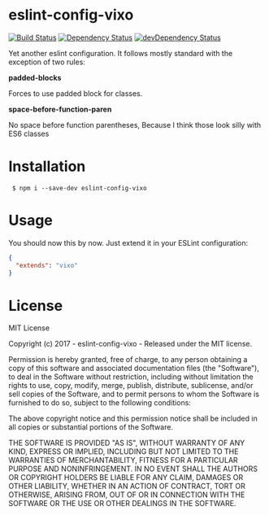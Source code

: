 # eslint-config-vixo

[![Build Status](https://travis-ci.org/ChrisAlderson/eslint-config-vixo.svg?branch=master)](https://travis-ci.org/ChrisAlderson/eslint-config-vixo)
[![Dependency Status](https://david-dm.org/ChrisAlderson/eslint-config-vixo.svg)](https://david-dm.org/ChrisAlderson/eslint-config-vixo)
[![devDependency Status](https://david-dm.org/ChrisAlderson/eslint-config-vixo/dev-status.svg)](https://david-dm.org/ChrisAlderson/eslint-config-vixo?type=dev)

Yet another eslint configuration. It follows mostly standard with the exception
of two rules:

**padded-blocks**

Forces to use padded block for classes.

**space-before-function-paren**

No space before function parentheses, Because I think those look silly with ES6 classes


# Installation

```
 $ npm i --save-dev eslint-config-vixo
```

# Usage

You should now this by now. Just extend it in your ESLint configuration:

```json
{
  "extends": "vixo"
}
```

# License

MIT License

Copyright (c) 2017 - eslint-config-vixo - Released under the MIT license.

Permission is hereby granted, free of charge, to any person obtaining a copy
of this software and associated documentation files (the "Software"), to deal
in the Software without restriction, including without limitation the rights
to use, copy, modify, merge, publish, distribute, sublicense, and/or sell
copies of the Software, and to permit persons to whom the Software is
furnished to do so, subject to the following conditions:

The above copyright notice and this permission notice shall be included in all
copies or substantial portions of the Software.

THE SOFTWARE IS PROVIDED "AS IS", WITHOUT WARRANTY OF ANY KIND, EXPRESS OR
IMPLIED, INCLUDING BUT NOT LIMITED TO THE WARRANTIES OF MERCHANTABILITY,
FITNESS FOR A PARTICULAR PURPOSE AND NONINFRINGEMENT. IN NO EVENT SHALL THE
AUTHORS OR COPYRIGHT HOLDERS BE LIABLE FOR ANY CLAIM, DAMAGES OR OTHER
LIABILITY, WHETHER IN AN ACTION OF CONTRACT, TORT OR OTHERWISE, ARISING FROM,
OUT OF OR IN CONNECTION WITH THE SOFTWARE OR THE USE OR OTHER DEALINGS IN THE
SOFTWARE.
